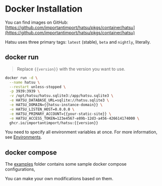 # Docker Installation

You can find images on GitHub: [https://github.com/importantimport/hatsu/pkgs/container/hatsu](https://github.com/importantimport/hatsu/pkgs/container/hatsu)

Hatsu uses three primary tags: `latest` (stable), `beta` and `nightly`, literally.

## docker run

> Replace `{{version}}` with the version you want to use.

```bash
docker run -d \
  --name hatsu \
  --restart unless-stopped \
  -p 3939:3939 \
  -v /opt/hatsu/hatsu.sqlite3:/app/hatsu.sqlite3 \
  -e HATSU_DATABASE_URL=sqlite://hatsu.sqlite3 \
  -e HATSU_DOMAIN={{hatsu-instance-domain}} \
  -e HATSU_LISTEN_HOST=0.0.0.0 \
  -e HATSU_PRIMARY_ACCOUNT={{your-static-site}} \
  -e HATSU_ACCESS_TOKEN=123e4567-e89b-12d3-a456-426614174000 \
  ghcr.io/importantimport/hatsu:{{version}}
```

You need to specify all environment variables at once. For more information, see [Environments](./environments.md).

## docker compose

The [examples](https://github.com/importantimport/hatsu/tree/main/examples) folder contains some sample docker compose configurations,

You can make your own modifications based on them.
